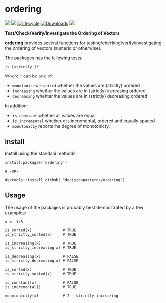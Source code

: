 # ordering

![](https://img.shields.io/cran/v/ordering.svg) <!-- Version --> 
![](https://img.shields.io/cran/l/ordering.svg) <!-- License --> 
[![lifecycle](https://img.shields.io/badge/lifecycle-stable-brightgreen.svg)](https://www.tidyverse.org/lifecycle/#stable)
[![Downloads](https://cranlogs.r-pkg.org/badges/ordering?color=brightgreen)](https://www.r-pkg.org/pkg/ordering)
[![](http://cranlogs.r-pkg.org/badges/grand-total/ordering)](https://cran.rstudio.com/web/packages/ordering/index.html)
<!-- [![Research software impact](http://depsy.org/api/package/cran/ordering/badge.svg)](http://depsy.org/package/r/ordering) -->

**Test/Check/Verify/Investigate the Ordering of Vectors**

**ordering** provides several functions for testing/checking/verify/investigating the ordering of vectors (numeric or otherwise). 

The packages has the following tests:

    is_[strictly_]*
    
Where `*` can be one of:
 
 - `monotonic` -or- `sorted`  whether the values are (strictly) ordered
 - `increasing` whether the values are in (strictly) increasing ordered
 - `decreasing` whehter the values are in (strictly) decreasing ordered   
 
In addition: 

 - `is_constant` whether all values are equal 
 - `is_incremental` whether x is incremental, ordered and equally spaced 
 - `monotoniciy` reports the degree of monotonicty.   

## install 

Install using the standard methods 

    install.packages('ordering')
     
    # -OR-
     
    devtools::install_github( "decisionpatterns/ordering")


## Usage 

The usage of the packages is probably best demonstrated by a few examples:

    x <- 1:5
    
    is_sorted(x)              # TRUE
    is_strictly_sorted(x)     # TRUE
    
    is_increasing(x)          # TRUE    
    is_strictly_increasing(x) # TRUE
    
    is_decreasing(x)          # FALSE
    is_strictly_decreasing(x) # FALSE
    
    is_sorted(x)              # TRUE
    is_strictly_sorted(x)     # TRUE 
    
    is_constant(x)            # FALSE
    is_incremental()          # TRUE
    
    monotonicity(x)           # 2 - strictly increasing
    